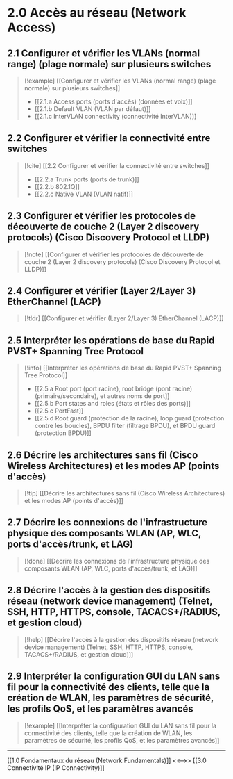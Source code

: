 # 2.0 Accès au réseau (Network Access)
## 2.1 Configurer et vérifier les VLANs (normal range) (plage normale) sur plusieurs switches

>[!example] [[Configurer et vérifier les VLANs (normal range) (plage normale) sur plusieurs switches]]
>- [[2.1.a Access ports (ports d'accès) (données et voix)]]
>- [[2.1.b Default VLAN (VLAN par défaut)]]
>- [[2.1.c InterVLAN connectivity (connectivité InterVLAN)]]

## 2.2 Configurer et vérifier la connectivité entre switches

>[!cite] [[2.2 Configurer et vérifier la connectivité entre switches]]
>- [[2.2.a Trunk ports (ports de trunk)]]
>- [[2.2.b 802.1Q]]
>- [[2.2.c Native VLAN (VLAN natif)]]

## 2.3 Configurer et vérifier les protocoles de découverte de couche 2 (Layer 2 discovery protocols) (Cisco Discovery Protocol et LLDP)


>[!note]  [[Configurer et vérifier les protocoles de découverte de couche 2 (Layer 2 discovery protocols) (Cisco Discovery Protocol et LLDP)]]

## 2.4 Configurer et vérifier (Layer 2/Layer 3) EtherChannel (LACP)

>[!tldr]  [[Configurer et vérifier (Layer 2/Layer 3) EtherChannel (LACP)]]

## 2.5 Interpréter les opérations de base du Rapid PVST+ Spanning Tree Protocol

>[!info] [[Interpréter les opérations de base du Rapid PVST+ Spanning Tree Protocol]]
>- [[2.5.a Root port (port racine), root bridge (pont racine) (primaire/secondaire), et autres noms de port]]
>- [[2.5.b Port states and roles (états et rôles des ports)]]
>- [[2.5.c PortFast]]
>- [[2.5.d Root guard (protection de la racine), loop guard (protection contre les boucles), BPDU filter (filtrage BPDU), et BPDU guard (protection BPDU)]]

## 2.6 Décrire les architectures sans fil (Cisco Wireless Architectures) et les modes AP (points d'accès)

>[!tip]  [[Décrire les architectures sans fil (Cisco Wireless Architectures) et les modes AP (points d'accès)]]

## 2.7 Décrire les connexions de l'infrastructure physique des composants WLAN (AP, WLC, ports d'accès/trunk, et LAG)

>[!done]  [[Décrire les connexions de l'infrastructure physique des composants WLAN (AP, WLC, ports d'accès/trunk, et LAG)]]

## 2.8 Décrire l'accès à la gestion des dispositifs réseau (network device management) (Telnet, SSH, HTTP, HTTPS, console, TACACS+/RADIUS, et gestion cloud)

>[!help] [[Décrire l'accès à la gestion des dispositifs réseau (network device management) (Telnet, SSH, HTTP, HTTPS, console, TACACS+/RADIUS, et gestion cloud)]]

## 2.9 Interpréter la configuration GUI du LAN sans fil pour la connectivité des clients, telle que la création de WLAN, les paramètres de sécurité, les profils QoS, et les paramètres avancés

>[!example]  [[Interpréter la configuration GUI du LAN sans fil pour la connectivité des clients, telle que la création de WLAN, les paramètres de sécurité, les profils QoS, et les paramètres avancés]]

---

[[1.0 Fondamentaux du réseau (Network Fundamentals)]] <<-->> [[3.0 Connectivité IP (IP Connectivity)]]